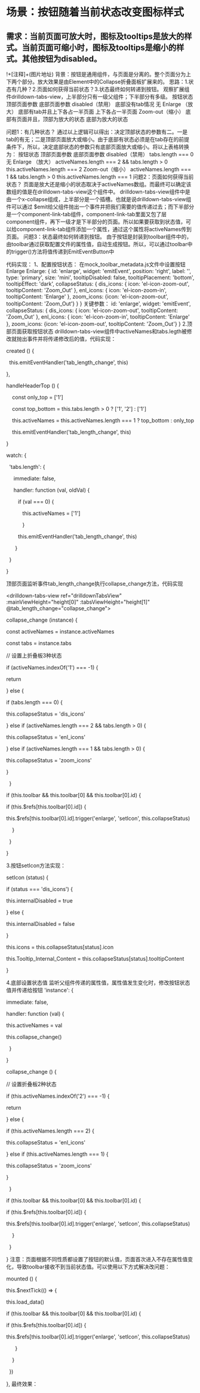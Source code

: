 # 场景：按钮随着当前状态改变图标样式
## 需求：当前页面可放大时，图标及tooltips是放大的样式。当前页面可缩小时，图标及tooltips是缩小的样式。其他按钮为disabled。
!+[注释]+(图片地址)
背景：按钮是通用组件，与页面是分离的。整个页面分为上下两个部分。放大效果是由Element中的Collapse折叠面板扩展来的。
思路：1.状态有几种？2.页面如何获得当前状态？3.状态最终如何转递到按钮。
观察扩展组件drilldown-tabs-view，上半部分只有一级父组件；下半部分有多级。
按钮状态
顶部页面参数
底部页面参数
disabled（禁用）
底部没有tab情况
无
Enlarge （放大）
底部有tab并且上下各占一半页面
上下各占一半页面
Zoom-out（缩小）
底部有页面并且，顶部为放大的状态
底部为放大的状态

问题1：有几种状态？
通过以上逻辑可以得出：决定顶部状态的参数有二。一是tab的有无；二是顶部页面放大或缩小。由于底部有状态必须是在tab存在的前提条件下，所以，决定底部状态的参数只有底部页面放大或缩小。将以上表格转换为：
按钮状态
顶部页面参数
底部页面参数
disabled（禁用）
tabs.length === 0
无
Enlarge （放大）
activeNames.length === 2 && tabs.length > 0
this.activeNames.length === 2
Zoom-out（缩小）
activeNames.length === 1 && tabs.length > 0
this.activeNames.length === 1
问题2：页面如何获得当前状态？
页面是放大还是缩小的状态取决于activeNames数组。而最终可以确定该数组的值是在drilldown-tabs-view这个组件中。
drilldown-tabs-view组件中是由一个x-collapse组成，上半部分是一个插槽。也就是说drilldown-tabs-view组件可以通过
$emit给父组件抛出一个事件并把我们需要的值传递过去；而下半部分是一个component-link-tab组件，component-link-tab里面又包了层component组件，再下一级才是下半部分的页面。所以如果要获取到状态值，可以给component-link-tab组件添加一个属性，通过这个属性将activeNames传到页面。
问题3：状态最终如何转递到按钮。
由于按钮是封装到toolbar组件中的，由toolbar通过获取配置文件的属性值，自动生成按钮。所以，可以通过toolbar中的trigger()方法将值传递到EmitEventButton中

代码实现：
1、配置按钮状态：
在mock_toolbar_metadata.js文件中设置按钮Enlarge
Enlarge: { id: 'enlarge', widget: 'emitEvent', position: 'right', label: '', type: 'primary', size: 'mini', tooltipDisabled: false, tooltipPlacement: 'bottom', tooltipEffect: 'dark', collapseStatus: { dis_icons: { icon: 'el-icon-zoom-out', tooltipContent: 'Zoom_Out' }, enl_icons: { icon: 'el-icon-zoom-in', tooltipContent: 'Enlarge' }, zoom_icons: {icon: 'el-icon-zoom-out', tooltipContent: 'Zoom_Out'} } }
关键参数： id: 'enlarge', widget: 'emitEvent', collapseStatus: { dis_icons: { icon: 'el-icon-zoom-out', tooltipContent: 'Zoom_Out' }, enl_icons: { icon: 'el-icon-zoom-in', tooltipContent: 'Enlarge' }, zoom_icons: {icon: 'el-icon-zoom-out', tooltipContent: 'Zoom_Out'} }
2.顶部页面获取按钮状态
drilldown-tabs-view组件中activeNames和tabs.legth被修改就抛出事件并将传递修改后的值，代码实现：

created () {

  this.emitEventHandler('tab_length_change', this)

},

handleHeaderTop () {

    const only_top = ['1']

    const top_bottom = this.tabs.length > 0 ? ['1', '2'] : ['1']

    this.activeNames = this.activeNames.length === 1 ? top_bottom : only_top

    this.emitEventHandler('tab_length_change', this)

}

watch: {

  'tabs.length': {

     immediate: false,

     handler: function (val, oldVal) {

        if (val === 0) {

           this.activeNames = ['1']

           }

        this.emitEventHandler('tab_length_change', this)

      }

  }

}

顶部页面监听事件tab_length_change执行collapse_change方法，代码实现

<drilldown-tabs-view ref="drilldownTabsView" :mainViewHeight="height[0]" :tabsViewHeight="height[1]" @tab_length_change="collapse_change">

collapse_change (instance) {

const activeNames = instance.activeNames

const tabs = instance.tabs

// 设置上折叠板3种状态

if (activeNames.indexOf('1') === -1) {

return

} else {

if (tabs.length === 0) {

this.collapseStatus = 'dis_icons'

} else if (activeNames.length === 2 && tabs.length > 0) {

this.collapseStatus = 'enl_icons'

} else if (activeNames.length === 1 && tabs.length > 0) {

this.collapseStatus = 'zoom_icons'

}

  }

if (this.toolbar && this.toolbar[0] && this.toolbar[0].id) {

if (this.$refs[this.toolbar[0].id]) {

this.$refs[this.toolbar[0].id].trigger('enlarge', 'setIcon', this.collapseStatus)

    }

  }

}

3.按钮setIcon方法实现：


<template>

  <click-button :type="type"

:icon="icon || icons"

:loading="loading"

:disabled="disabled || internalDisabled"

:plain="plain"

:round="round"

:circle="circle"

:size="size"

:label="$label ? $t($label) : label"

:tooltip-disabled="tooltipDisabled"

:tooltip-content="$t(tooltipInternalContent) || $t(Tooltip_Internal_Content)"

:tooltip-placement="tooltipPlacement"

:tooltip-effect="tooltipEffect"

@click="click"></click-button>

</template>
setIcon (status) {

if (status === 'dis_icons') {

this.internalDisabled = true

} else {

this.internalDisabled = false

}

this.icons = this.collapseStatus[status].icon

this.Tooltip_Internal_Content = this.collapseStatus[status].tooltipContent

}

4.底部设置状态值
监听父组件传递的属性值，属性值发生变化时，修改按钮状态值并传递给按钮
'instance': {

immediate: false,

handler: function (val) {

this.activeNames = val

this.collapse_change()

  }

}

collapse_change () {

// 设置折叠板2种状态

if (this.activeNames.indexOf('2') === -1) {

return

} else {

if (this.activeNames.length === 2) {

this.collapseStatus = 'enl_icons'

} else if (this.activeNames.length === 1) {

this.collapseStatus = 'zoom_icons'

}

  }

if (this.toolbar && this.toolbar[0] && this.toolbar[0].id) {

if (this.$refs[this.toolbar[0].id]) {

this.$refs[this.toolbar[0].id].trigger('enlarge', 'setIcon', this.collapseStatus)

    }

  }

}
注意：页面根据不同性质都设置了按钮的默认值，页面首次进入不存在属性值变化，导致toolbar接收不到当前状态值。可以使用以下方式解决改问题：

mounted () {

this.$nextTick(() => {

this.load_data()

if (this.toolbar && this.toolbar[0] && this.toolbar[0].id) {

if (this.$refs[this.toolbar[0].id]) {

this.$refs[this.toolbar[0].id].trigger('enlarge', 'setIcon', this.collapseStatus)

      }

    }

  })

},
最终效果：




